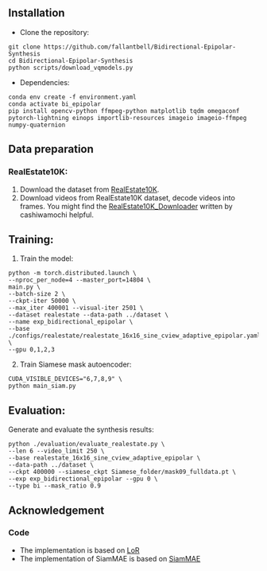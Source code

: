 ## Installation
- Clone the repository:
```
git clone https://github.com/fallantbell/Bidirectional-Epipolar-Synthesis
cd Bidirectional-Epipolar-Synthesis
python scripts/download_vqmodels.py
```
- Dependencies:  
```
conda env create -f environment.yaml
conda activate bi_epipolar
pip install opencv-python ffmpeg-python matplotlib tqdm omegaconf pytorch-lightning einops importlib-resources imageio imageio-ffmpeg numpy-quaternion
```

## Data preparation

### RealEstate10K:
1. Download the dataset from [RealEstate10K](https://google.github.io/realestate10k/).
2. Download videos from RealEstate10K dataset, decode videos into frames. You might find the [RealEstate10K_Downloader](https://github.com/cashiwamochi/RealEstate10K_Downloader) written by cashiwamochi helpful. 

## Training:

1. Train the model:
```
python -m torch.distributed.launch \
--nproc_per_node=4 --master_port=14804 \
main.py \
--batch-size 2 \
--ckpt-iter 50000 \
--max_iter 400001 --visual-iter 2501 \
--dataset realestate --data-path ../dataset \
--name exp_bidirectional_epipolar \
--base ./configs/realestate/realestate_16x16_sine_cview_adaptive_epipolar.yaml \
--gpu 0,1,2,3
```

2. Train Siamese mask autoencoder:
```
CUDA_VISIBLE_DEVICES="6,7,8,9" \
python main_siam.py
```

## Evaluation:
Generate and evaluate the synthesis results:
```
python ./evaluation/evaluate_realestate.py \
--len 6 --video_limit 250 \
--base realestate_16x16_sine_cview_adaptive_epipolar \
--data-path ../dataset \
--ckpt 400000 --siamese_ckpt Siamese_folder/mask09_fulldata.pt \
--exp exp_bidirectional_epipolar --gpu 0 \
--type bi --mask_ratio 0.9
```

## Acknowledgement
### Code
- The implementation is based on [LoR](https://github.com/xrenaa/Look-Outside-Room)
- The implementation of SiamMAE is based on [SiamMAE](https://github.com/Jeremylin0904/SiamMAE_DeepLearning_final)